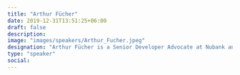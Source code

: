 ```yaml
---
title: "Arthur Fücher"
date: 2019-12-31T13:51:25+06:00
draft: false
description:
image: "images/speakers/Arthur_Fucher.jpeg"
designation: "Arthur Fücher is a Senior Developer Advocate at Nubank and a member of the InnerSource Commons Foundation. As an Agile Developer, Arthur is passionate about developing software with agile methodologies. He is also an active member of the Agile community in Brazil, organizing both Lean Coffee SP and Agile Brazil. His technical expertise includes Clojure, Flutter, and InnerSource."
type: "speaker"
social:
---
```

